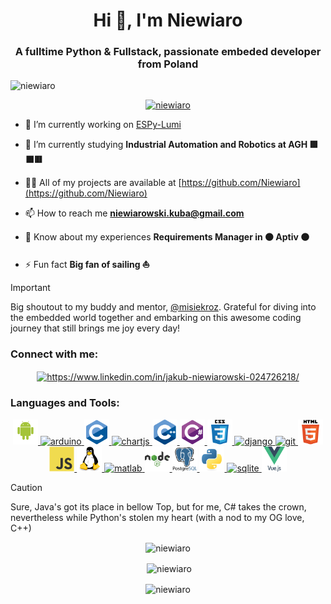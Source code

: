 <h1 align="center">Hi 👋, I'm Niewiaro</h1>
<h3 align="center">A fulltime Python & Fullstack, passionate embeded developer from Poland</h3>

<p align="left"> <img src="https://komarev.com/ghpvc/?username=niewiaro&label=Profile%20views&color=0e75b6&style=flat" alt="niewiaro" /> </p>

<p align="center"> <a href="https://github.com/ryo-ma/github-profile-trophy"><img src="https://github-profile-trophy.vercel.app/?username=niewiaro" alt="niewiaro" /></a> </p>

- 🔭 I’m currently working on [ESPy-Lumi](https://github.com/Niewiaro/ESPy-Lumi)

- 🌱 I’m currently studying **Industrial Automation and Robotics at AGH 🟩⬛🟥**

- 👨‍💻 All of my projects are available at [https://github.com/Niewiaro](https://github.com/Niewiaro)

- 📫 How to reach me **niewiarowski.kuba@gmail.com**

- 📄 Know about my experiences **Requirements Manager in 🟠 Aptiv 🟠**

- ⚡ Fun fact **Big fan of sailing ⛵**


> [!IMPORTANT]
> Big shoutout to my buddy and mentor, [@misiekroz](https://www.github.com/misiekroz). Grateful for diving into the embedded world together and embarking on this awesome coding journey that still brings me joy every day!


<h3 align="left">Connect with me:</h3>
<p align="center">
<a href="https://linkedin.com/in/jakub-niewiarowski-024726218/" target="blank"><img align="center" src="https://raw.githubusercontent.com/rahuldkjain/github-profile-readme-generator/master/src/images/icons/Social/linked-in-alt.svg" alt="https://www.linkedin.com/in/jakub-niewiarowski-024726218/" height="30" width="40" /></a>
</p>

<h3 align="left">Languages and Tools:</h3>
<p align="center"> <a href="https://developer.android.com" target="_blank" rel="noreferrer"> <img src="https://raw.githubusercontent.com/devicons/devicon/master/icons/android/android-original-wordmark.svg" alt="android" width="40" height="40"/> </a> <a href="https://www.arduino.cc/" target="_blank" rel="noreferrer"> <img src="https://cdn.worldvectorlogo.com/logos/arduino-1.svg" alt="arduino" width="40" height="40"/> </a> <a href="https://www.cprogramming.com/" target="_blank" rel="noreferrer"> <img src="https://raw.githubusercontent.com/devicons/devicon/master/icons/c/c-original.svg" alt="c" width="40" height="40"/> </a> <a href="https://www.chartjs.org" target="_blank" rel="noreferrer"> <img src="https://www.chartjs.org/media/logo-title.svg" alt="chartjs" width="40" height="40"/> </a> <a href="https://www.w3schools.com/cpp/" target="_blank" rel="noreferrer"> <img src="https://raw.githubusercontent.com/devicons/devicon/master/icons/cplusplus/cplusplus-original.svg" alt="cplusplus" width="40" height="40"/> </a> <a href="https://www.w3schools.com/cs/" target="_blank" rel="noreferrer"> <img src="https://raw.githubusercontent.com/devicons/devicon/master/icons/csharp/csharp-original.svg" alt="csharp" width="40" height="40"/> </a> <a href="https://www.w3schools.com/css/" target="_blank" rel="noreferrer"> <img src="https://raw.githubusercontent.com/devicons/devicon/master/icons/css3/css3-original-wordmark.svg" alt="css3" width="40" height="40"/> </a> <a href="https://www.djangoproject.com/" target="_blank" rel="noreferrer"> <img src="https://cdn.worldvectorlogo.com/logos/django.svg" alt="django" width="40" height="40"/> </a> <a href="https://git-scm.com/" target="_blank" rel="noreferrer"> <img src="https://www.vectorlogo.zone/logos/git-scm/git-scm-icon.svg" alt="git" width="40" height="40"/> </a> <a href="https://www.w3.org/html/" target="_blank" rel="noreferrer"> <img src="https://raw.githubusercontent.com/devicons/devicon/master/icons/html5/html5-original-wordmark.svg" alt="html5" width="40" height="40"/> </a> <a href="https://developer.mozilla.org/en-US/docs/Web/JavaScript" target="_blank" rel="noreferrer"> <img src="https://raw.githubusercontent.com/devicons/devicon/master/icons/javascript/javascript-original.svg" alt="javascript" width="40" height="40"/> </a> <a href="https://www.linux.org/" target="_blank" rel="noreferrer"> <img src="https://raw.githubusercontent.com/devicons/devicon/master/icons/linux/linux-original.svg" alt="linux" width="40" height="40"/> </a> <a href="https://www.mathworks.com/" target="_blank" rel="noreferrer"> <img src="https://upload.wikimedia.org/wikipedia/commons/2/21/Matlab_Logo.png" alt="matlab" width="40" height="40"/> </a> <a href="https://nodejs.org" target="_blank" rel="noreferrer"> <img src="https://raw.githubusercontent.com/devicons/devicon/master/icons/nodejs/nodejs-original-wordmark.svg" alt="nodejs" width="40" height="40"/> </a> <a href="https://www.postgresql.org" target="_blank" rel="noreferrer"> <img src="https://raw.githubusercontent.com/devicons/devicon/master/icons/postgresql/postgresql-original-wordmark.svg" alt="postgresql" width="40" height="40"/> </a> <a href="https://www.python.org" target="_blank" rel="noreferrer"> <img src="https://raw.githubusercontent.com/devicons/devicon/master/icons/python/python-original.svg" alt="python" width="40" height="40"/> </a> <a href="https://www.sqlite.org/" target="_blank" rel="noreferrer"> <img src="https://www.vectorlogo.zone/logos/sqlite/sqlite-icon.svg" alt="sqlite" width="40" height="40"/> </a> <a href="https://vuejs.org/" target="_blank" rel="noreferrer"> <img src="https://raw.githubusercontent.com/devicons/devicon/master/icons/vuejs/vuejs-original-wordmark.svg" alt="vuejs" width="40" height="40"/> </a> </p>


> [!CAUTION]
> Sure, Java's got its place in bellow Top, but for me, C# takes the crown, nevertheless while Python's stolen my heart (with a nod to my OG love, C++)
<p align="center"><img align="center" src="https://github-readme-stats.vercel.app/api/top-langs?username=niewiaro&show_icons=true&locale=en&layout=compact" alt="niewiaro" /></p>

<p align="center">&nbsp;<img align="center" src="https://github-readme-stats.vercel.app/api?username=niewiaro&show_icons=true&locale=en" alt="niewiaro" /></p>

<p align="center"><img align="center" src="https://github-readme-streak-stats.herokuapp.com/?user=niewiaro&" alt="niewiaro" /></p>
